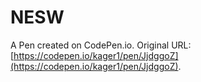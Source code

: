 # NESW

A Pen created on CodePen.io. Original URL: [https://codepen.io/kager1/pen/JjdggoZ](https://codepen.io/kager1/pen/JjdggoZ).


